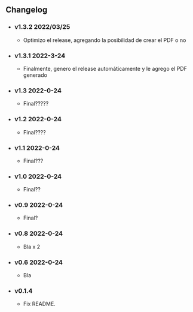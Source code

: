 ## Changelog

<!-- Version start @@ {"version": "v1.3.2", "release": "Optimized Release", "shouldCreateRelease": "true", "shouldCreatePDF": "false"} -->

- ### v1.3.2 2022/03/25

  - Optimizo el release, agregando la posibilidad de crear el PDF o no
  <!-- Version end -->

- ### v1.3.1 2022-3-24

  - Finalmente, genero el release automáticamente y le agrego el PDF generado

- ### v1.3 2022-0-24

  - Final?????

- ### v1.2 2022-0-24

  - Final????

- ### v1.1 2022-0-24

  - Final???

- ### v1.0 2022-0-24

  - Final??

- ### v0.9 2022-0-24

  - Final?

- ### v0.8 2022-0-24

  - Bla x 2

- ### v0.6 2022-0-24

  - Bla

- ### v0.1.4

  - Fix README.